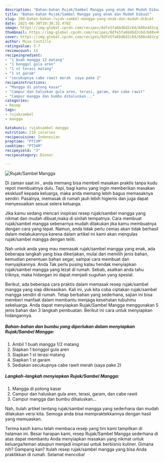```yaml
---
description: "Bahan-bahan Rujak/Sambel Mangga yang enak dan Mudah Dibuat"
title: "Bahan-bahan Rujak/Sambel Mangga yang enak dan Mudah Dibuat"
slug: 208-bahan-bahan-rujak-sambel-mangga-yang-enak-dan-mudah-dibuat
date: 2021-06-30T10:38:32.470Z
image: https://img-global.cpcdn.com/recipes/8dfe5fa6bd6d2c6d/680x482cq70/rujaksambel-mangga-foto-resep-utama.jpg
thumbnail: https://img-global.cpcdn.com/recipes/8dfe5fa6bd6d2c6d/680x482cq70/rujaksambel-mangga-foto-resep-utama.jpg
cover: https://img-global.cpcdn.com/recipes/8dfe5fa6bd6d2c6d/680x482cq70/rujaksambel-mangga-foto-resep-utama.jpg
author: Mina Castillo
ratingvalue: 3.7
reviewcount: 14
recipeingredient:
- "1 buah mangga 12 matang"
- "1 bonggol gula aren"
- "1 st terasi matang"
- "1 st garam"
- "secukupnya cabe rawit merah  saya pake 2"
recipeinstructions:
- "Mangga di potong kasar"
- "Campur dan haluskan gula aren, terasi, garam, dan cabe rawit"
- "Campur mangga dan bumbu dihaluskan..."
categories:
- Resep
tags:
- rujaksambel
- mangga

katakunci: rujaksambel mangga 
nutrition: 219 calories
recipecuisine: Indonesian
preptime: "PT13M"
cooktime: "PT34M"
recipeyield: "3"
recipecategory: Dinner

---
```



![Rujak/Sambel Mangga](https://img-global.cpcdn.com/recipes/8dfe5fa6bd6d2c6d/680x482cq70/rujaksambel-mangga-foto-resep-utama.jpg)

Di zaman  saat ini , anda memang bisa membeli masakan praktis tanpa kudu repot membuatnya dulu. Tapi, bagi kamu yang ingin memberikan masakan eksklusif kepada keluarga, maka anda memang lebih bagus memasaknya sendiri. Pasalnya, memasak di rumah jauh lebih higienis dan juga dapat menyesuaikan sesuai selera keluarga.

Jika kamu sedang mencari inspirasi resep rujak/sambel mangga yang nikmat dan mudah dibuat,maka di sinilah tempatnya. Cara membuat rujak/sambel mangga  sebenarnya mudah dilakukan jika kamu membuatnya dengan cara yang tepat. Namun, anda tidak perlu cemas akan tidak berhasil dalam melakukannya 
karena dalam artikel ini kami akan mengulas rujak/sambel mangga dengan teliti.  



Nah untuk anda yang mau memasak rujak/sambel mangga yang enak, ada beberapa langkah yang bisa dikerjakan, mulai dari memilih jenis bahan, kemudian penentuan bahan segar, sampai cara membuat dan menyajikannya. Anda Tak perlu pusing kalau hendak menyiapkan rujak/sambel mangga yang lezat di rumah. Sebab, asalkan anda  tahu triknya, maka hidangan ini dapat menjadi suguhan yang spesial.

Berikut, ada beberapa cara praktis  dalam memasak resep rujak/sambel mangga yang siap dikreasikan. Kali ini, yuk kita coba ciptakan rujak/sambel mangga sendiri di rumah. Tetap berbahan yang sederhana, sajian ini bisa memberi manfaat dalam membantu menjaga kesehatan tubuhmu sekeluarga. Anda dapat menyiapkan Rujak/Sambel Mangga menggunakan 5 jenis bahan dan 3 langkah pembuatan. Berikut ini cara untuk menyiapkan hidangannya.

<!--inarticleads1-->

##### Bahan-bahan dan bumbu yang diperlukan dalam menyiapkan Rujak/Sambel Mangga:

1. Ambil 1 buah mangga 1/2 matang
1. Siapkan 1 bonggol gula aren
1. Siapkan 1 st terasi matang
1. Siapkan 1 st garam
1. Sediakan secukupnya cabe rawit merah  (saya pake 2)




<!--inarticleads2-->

##### Langkah-langkah menyiapkan Rujak/Sambel Mangga:

1. Mangga di potong kasar
1. Campur dan haluskan gula aren, terasi, garam, dan cabe rawit
1. Campur mangga dan bumbu dihaluskan...




Nah, itulah artikel tentang  rujak/sambel mangga  yang sederhana dan mudah dilakukan versi kita. Semoga anda bisa mempraktekkannya dengan hasil yang memuaskan. 

Terima kasih kamu telah membaca resep yang tim kami tampilkan di halaman ini. Besar harapan kami, resep  Rujak/Sambel Mangga sederhana di atas dapat membantu Anda menyiapkan masakan yang nikmat untuk keluarga/teman ataupun menjadi inspirasi untuk berbisnis kuliner. Gimana nih? Gampang kan? Itulah resep rujak/sambel mangga yang bisa Anda praktikkan di rumah. Selamat mencoba!

